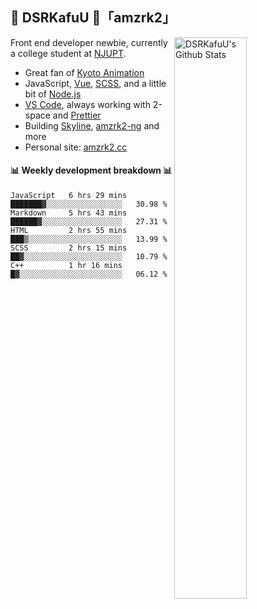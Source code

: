 ## 🍥 DSRKafuU 🍥「amzrk2」

<img align="right" alt="DSRKafuU's Github Stats" width="48%" src="https://github-readme-stats.vercel.app/api?username=amzrk2&count_private=true&show_icons=true&title_color=7793cc&icon_color=7793cc&text_color=595858&bg_color=ffffff" />

Front end developer newbie, currently a college student at [NJUPT](https://www.njupt.edu.cn/).

- Great fan of [Kyoto Animation](https://www.kyotoanimation.co.jp/)
- JavaScript, [Vue](https://vuejs.org/), [SCSS](https://sass-lang.com/), and a little bit of [Node.js](https://nodejs.org/)
- [VS Code](https://code.visualstudio.com), always working with 2-space and [Prettier](https://prettier.io/)
- Building [Skyline](https://github.com/amzrk2/skyline-overlay), [amzrk2-ng](https://github.com/amzrk2/amzrk2-ng) and more
- Personal site: [amzrk2.cc](https://amzrk2.cc/)

#### :bar_chart: Weekly development breakdown :bar_chart:

<!--START_SECTION:waka-->
```text
JavaScript   6 hrs 29 mins   ███████▓░░░░░░░░░░░░░░░░░   30.98 % 
Markdown     5 hrs 43 mins   ██████▓░░░░░░░░░░░░░░░░░░   27.31 % 
HTML         2 hrs 55 mins   ███▒░░░░░░░░░░░░░░░░░░░░░   13.99 % 
SCSS         2 hrs 15 mins   ██▓░░░░░░░░░░░░░░░░░░░░░░   10.79 % 
C++          1 hr 16 mins    █▓░░░░░░░░░░░░░░░░░░░░░░░   06.12 % 
```
<!--END_SECTION:waka-->
